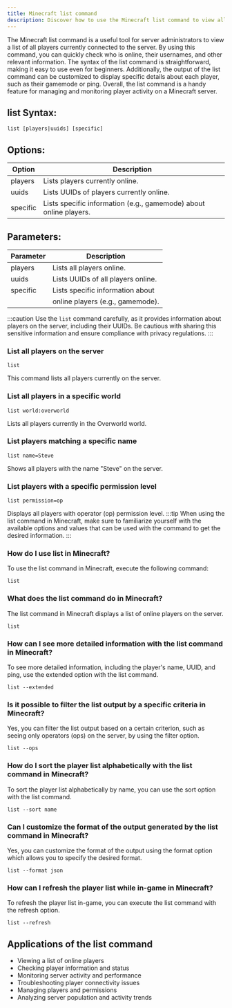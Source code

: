 ```yaml
---
title: Minecraft list command
description: Discover how to use the Minecraft list command to view all players on a server. Learn the syntax and how to customize the output.
---
```


The Minecraft list command is a useful tool for server administrators to view a list of all players currently connected to the server. By using this command, you can quickly check who is online, their usernames, and other relevant information. The syntax of the list command is straightforward, making it easy to use even for beginners. Additionally, the output of the list command can be customized to display specific details about each player, such as their gamemode or ping. Overall, the list command is a handy feature for managing and monitoring player activity on a Minecraft server.

## list Syntax:
```console
list [players|uuids] [specific]
```
## Options:
| Option    | Description                            |
|-----------|----------------------------------------|
| players   | Lists players currently online.         |
| uuids     | Lists UUIDs of players currently online.|
| specific  | Lists specific information (e.g., gamemode) about online players.|

## Parameters:
| Parameter | Description                         |
|-----------|-------------------------------------|
| players   | Lists all players online.           |
| uuids     | Lists UUIDs of all players online.  |
| specific  | Lists specific information about    |
|           | online players (e.g., gamemode).    |

:::caution
Use the `list` command carefully, as it provides information about players on the server, including their UUIDs. Be cautious with sharing this sensitive information and ensure compliance with privacy regulations.
:::
### List all players on the server
```console
list
```
This command lists all players currently on the server.

### List all players in a specific world
```console
list world:overworld
```
Lists all players currently in the Overworld world.

### List players matching a specific name
```console
list name=Steve
```
Shows all players with the name "Steve" on the server.

### List players with a specific permission level
```console
list permission=op
```
Displays all players with operator (op) permission level.
:::tip
When using the list command in Minecraft, make sure to familiarize yourself with the available options and values that can be used with the command to get the desired information.
:::

### How do I use list in Minecraft?
To use the list command in Minecraft, execute the following command:
```console
list
```

### What does the list command do in Minecraft?
The list command in Minecraft displays a list of online players on the server.
```console
list
```

### How can I see more detailed information with the list command in Minecraft?
To see more detailed information, including the player's name, UUID, and ping, use the extended option with the list command.
```console
list --extended
```

### Is it possible to filter the list output by a specific criteria in Minecraft?
Yes, you can filter the list output based on a certain criterion, such as seeing only operators (ops) on the server, by using the filter option.
```console
list --ops
```

### How do I sort the player list alphabetically with the list command in Minecraft?
To sort the player list alphabetically by name, you can use the sort option with the list command.
```console
list --sort name
```

### Can I customize the format of the output generated by the list command in Minecraft?
Yes, you can customize the format of the output using the format option which allows you to specify the desired format.
```console
list --format json
```

### How can I refresh the player list while in-game in Minecraft?
To refresh the player list in-game, you can execute the list command with the refresh option.
```console
list --refresh
```
## Applications of the list command

- Viewing a list of online players
- Checking player information and status
- Monitoring server activity and performance
- Troubleshooting player connectivity issues
- Managing players and permissions
- Analyzing server population and activity trends